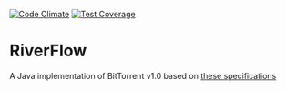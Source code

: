 [![Code Climate](https://codeclimate.com/github/alacroix/RiverFlow/badges/gpa.svg)](https://codeclimate.com/github/alacroix/RiverFlow)
[![Test Coverage](https://codeclimate.com/github/alacroix/RiverFlow/badges/coverage.svg)](https://codeclimate.com/github/alacroix/RiverFlow/coverage)

# RiverFlow
A Java implementation of BitTorrent v1.0 based on [these specifications](http://bittorrent.org/beps/bep_0003.html)


